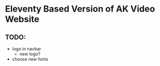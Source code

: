 # Eleventy Based Version of AK Video Website

## TODO:

- logo in navbar
  - new logo?
- choose new fonts
